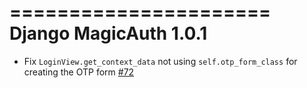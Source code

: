======================
Django MagicAuth 1.0.1
======================

- Fix `LoginView.get_context_data` not using `self.otp_form_class` for creating the OTP form [#72](https://github.com/betagouv/django-magicauth/pull/72)
